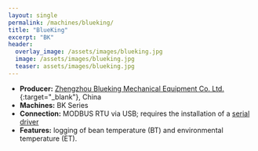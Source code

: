 ```yaml
---
layout: single
permalink: /machines/blueking/
title: "BlueKing"
excerpt: "BK"
header:
  overlay_image: /assets/images/blueking.jpg
  image: /assets/images/blueking.jpg
  teaser: assets/images/blueking.jpg
---
```


* __Producer:__ [Zhengzhou Blueking Mechanical Equipment Co. Ltd.](https://lanjingmachine.en.alibaba.com/){:target="_blank"}, China
* __Machines:__ BK Series
* __Connection:__ MODBUS RTU via USB; requires the installation of a [serial driver](/modbus_serial/)
* __Features:__ logging of bean temperature (BT) and environmental temperature (ET). 